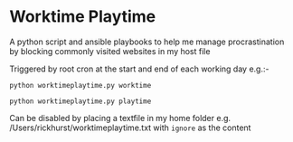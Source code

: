 # Worktime Playtime

A python script and ansible playbooks to help me manage procrastination by blocking commonly visited websites in my host file

Triggered by root cron at the start and end of each working day e.g.:-

``` python worktimeplaytime.py worktime ```

``` python worktimeplaytime.py playtime ```

Can be disabled by placing a textfile in my home folder e.g. /Users/rickhurst/worktimeplaytime.txt with `ignore` as the content
